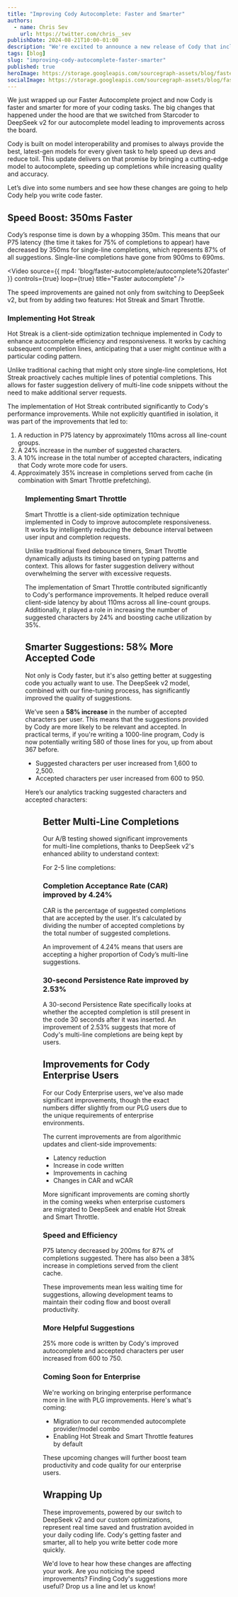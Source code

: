 ```yaml
---
title: "Improving Cody Autocomplete: Faster and Smarter"
authors:
  - name: Chris Sev
    url: https://twitter.com/chris__sev
publishDate: 2024-08-21T10:00-01:00
description: "We're excited to announce a new release of Cody that includes faster autocomplete and smarter code suggestions."
tags: [blog]
slug: "improving-cody-autocomplete-faster-smarter"
published: true
heroImage: https://storage.googleapis.com/sourcegraph-assets/blog/faster-autocomplete/autocomplete-cover.png
socialImage: https://storage.googleapis.com/sourcegraph-assets/blog/faster-autocomplete/autocomplete-cover.png
--- 
```


We just wrapped up our Faster Autocomplete project and now Cody is faster and smarter for more of your coding tasks. The big changes that happened under the hood are that we switched from Starcoder to DeepSeek v2 for our autocomplete model leading to improvements across the board.

Cody is built on model interoperability and promises to always provide the best, latest-gen models for every given task to help speed up devs and reduce toil. This update delivers on that promise by bringing a cutting-edge model to autocomplete, speeding up completions while increasing quality and accuracy.

Let’s dive into some numbers and see how these changes are going to help Cody help you write code faster.

## Speed Boost: 350ms Faster

Cody’s response time is down by a whopping 350m. This means that our P75 latency (the time it takes for 75% of completions to appear) have decreased by 350ms for single-line completions, which represents 87% of all suggestions. Single-line completions have gone from 900ms to 690ms.

<Video
  source={{
    mp4: 'blog/faster-autocomplete/autocomplete%20faster'
  }}
  controls={true}
  loop={true}
  title="Faster autocomplete"
/>

The speed improvements are gained not only from switching to DeepSeek v2, but from by adding two features: Hot Streak and Smart Throttle.

### Implementing Hot Streak

Hot Streak is a client-side optimization technique implemented in Cody to enhance autocomplete efficiency and responsiveness. It works by caching subsequent completion lines, anticipating that a user might continue with a particular coding pattern.

Unlike traditional caching that might only store single-line completions, Hot Streak proactively caches multiple lines of potential completions. This allows for faster suggestion delivery of multi-line code snippets without the need to make additional server requests.

The implementation of Hot Streak contributed significantly to Cody's performance improvements. While not explicitly quantified in isolation, it was part of the improvements that led to:

1. A reduction in P75 latency by approximately 110ms across all line-count groups.
2. A 24% increase in the number of suggested characters.
3. A 10% increase in the total number of accepted characters, indicating that Cody wrote more code for users.
4. Approximately 35% increase in completions served from cache (in combination with Smart Throttle prefetching).

<Figure 
    src="https://storage.googleapis.com/sourcegraph-assets/blog/faster-autocomplete/autocomplete-hotstreak.png"
    caption="Faster completions served from cache"
/>

### Implementing Smart Throttle

Smart Throttle is a client-side optimization technique implemented in Cody to improve autocomplete responsiveness. It works by intelligently reducing the debounce interval between user input and completion requests.

Unlike traditional fixed debounce timers, Smart Throttle dynamically adjusts its timing based on typing patterns and context. This allows for faster suggestion delivery without overwhelming the server with excessive requests.

The implementation of Smart Throttle contributed significantly to Cody's performance improvements. It helped reduce overall client-side latency by about 110ms across all line-count groups. Additionally, it played a role in increasing the number of suggested characters by 24% and boosting cache utilization by 35%.

## Smarter Suggestions: 58% More Accepted Code

Not only is Cody faster, but it's also getting better at suggesting code you actually want to use. The DeepSeek v2 model, combined with our fine-tuning process, has significantly improved the quality of suggestions. 

We’ve seen a **58% increase** in the number of accepted characters per user. This means that the suggestions provided by Cody are more likely to be relevant and accepted. In practical terms, if you're writing a 1000-line program, Cody is now potentially writing 580 of those lines for you, up from about 367 before.

- Suggested characters per user increased from 1,600 to 2,500.
- Accepted characters per user increased from 600 to 950.

Here’s our analytics tracking suggested characters and accepted characters:

<Figure 
    src="https://storage.googleapis.com/sourcegraph-assets/blog/faster-autocomplete/autocomplete-characters.png"
    caption="Suggested and accepted characters per user"
/>

## Better Multi-Line Completions

Our A/B testing showed significant improvements for multi-line completions, thanks to DeepSeek v2's enhanced ability to understand context:

For 2-5 line completions:

### Completion Acceptance Rate (CAR) improved by 4.24%

CAR is the percentage of suggested completions that are accepted by the user. It's calculated by dividing the number of accepted completions by the total number of suggested completions. 

An improvement of 4.24% means that users are accepting a higher proportion of Cody’s multi-line suggestions.

### 30-second Persistence Rate improved by 2.53%

A 30-second Persistence Rate specifically looks at whether the accepted completion is still present in the code 30 seconds after it was inserted. An improvement of 2.53% suggests that more of Cody's multi-line completions are being kept by users.

## Improvements for Cody Enterprise Users

For our Cody Enterprise users, we've also made significant improvements, though the exact numbers differ slightly from our PLG users due to the unique requirements of enterprise environments. 

The current improvements are from algorithmic updates and client-side improvements:

- Latency reduction
- Increase in code written
- Improvements in caching
- Changes in CAR and wCAR

More significant improvements are coming shortly in the coming weeks when enterprise customers are migrated to DeepSeek and enable Hot Streak and Smart Throttle.

### Speed and Efficiency

P75 latency decreased by 200ms for 87% of completions suggested. There has also been a 38% increase in completions served from the client cache.

These improvements mean less waiting time for suggestions, allowing development teams to maintain their coding flow and boost overall productivity.

### More Helpful Suggestions

25% more code is written by Cody's improved autocomplete and accepted characters per user increased from 600 to 750.

### Coming Soon for Enterprise

We're working on bringing enterprise performance more in line with PLG improvements. Here's what's coming:

- Migration to our recommended autocomplete provider/model combo
- Enabling Hot Streak and Smart Throttle features by default

These upcoming changes will further boost team productivity and code quality for our enterprise users.

## Wrapping Up

These improvements, powered by our switch to DeepSeek v2 and our custom optimizations, represent real time saved and frustration avoided in your daily coding life. Cody's getting faster and smarter, all to help you write better code more quickly.

We'd love to hear how these changes are affecting your work. Are you noticing the speed improvements? Finding Cody's suggestions more useful? Drop us a line and let us know!